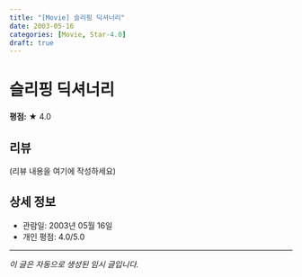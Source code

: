 ```yaml
---
title: "[Movie] 슬리핑 딕셔너리"
date: 2003-05-16
categories: [Movie, Star-4.0]
draft: true
---
```


# 슬리핑 딕셔너리

**평점:** ★ 4.0

## 리뷰

(리뷰 내용을 여기에 작성하세요)

## 상세 정보

- 관람일: 2003년 05월 16일
- 개인 평점: 4.0/5.0

---

*이 글은 자동으로 생성된 임시 글입니다.*
